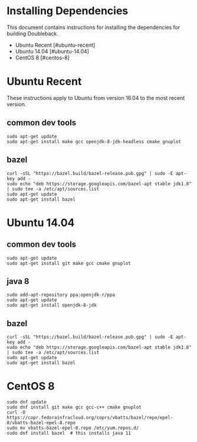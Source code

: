 # Installing Dependencies

This document contains instructions for installing the dependencies for building Doubleback.
* Ubuntu Recent [#ubuntu-recent]
* Ubuntu 14.04 [#ubuntu-14.04]
* CentOS 8 [#centos-8]


# Ubuntu Recent

These instructions apply to Ubuntu from version 16.04 to the most recent version.

## common dev tools

```
sudo apt-get update
sudo apt-get install make gcc openjdk-8-jdk-headless cmake gnuplot
```

## bazel

```
curl -sSL "https://bazel.build/bazel-release.pub.gpg" | sudo -E apt-key add -
sudo echo "deb https://storage.googleapis.com/bazel-apt stable jdk1.8" | sudo tee -a /etc/apt/sources.list
sudo apt-get update
sudo apt-get install bazel
```

# Ubuntu 14.04

## common dev tools

```
sudo apt-get update
sudo apt-get install git make gcc cmake gnuplot
```

## java 8

```
sudo add-apt-repository ppa:openjdk-r/ppa
sudo apt-get update
sudo apt-get install openjdk-8-jdk
```

## bazel

```
curl -sSL "https://bazel.build/bazel-release.pub.gpg" | sudo -E apt-key add -
sudo echo "deb https://storage.googleapis.com/bazel-apt stable jdk1.8" | sudo tee -a /etc/apt/sources.list
sudo apt-get update
sudo apt-get install bazel
```

# CentOS 8

```
sudo dnf update
sudo dnf install git make gcc gcc-c++ cmake gnuplot
curl -O https://copr.fedorainfracloud.org/coprs/vbatts/bazel/repo/epel-8/vbatts-bazel-epel-8.repo
sudo mv vbatts-bazel-epel-8.repo /etc/yum.repos.d/
sudo dnf install bazel  # this installs java 11
```
